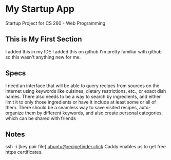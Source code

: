 # My Startup App
Startup Project for CS 260 - Web Programming

## This is My First Section
I added this in my IDE
I added this on github
I'm pretty familiar with github so this wasn't anything new for me.

## Specs
I need an interface that will be able to query recipes from sources on the internet using keywords like cuisines, dietary restrictions, etc., or exact dish names. There also needs to be a way to search by ingredients, and either limit it to only those ingredients or have it include at least some or all of them.
There should be a seamless way to save visited recipes, auto-organize them by different keywords, and also create personal categories, which can be shared with friends

## Notes
ssh -i [key pair file] ubuntu@recipefinder.click
Caddy enables us to get free https certificates.
